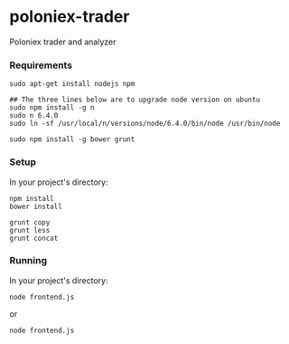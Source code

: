 # poloniex-trader
Poloniex trader and analyzer

### Requirements

```
sudo apt-get install nodejs npm

## The three lines below are to upgrade node version on ubuntu
sudo npm install -g n
sudo n 6.4.0
sudo ln -sf /usr/local/n/versions/node/6.4.0/bin/node /usr/bin/node 

sudo npm install -g bower grunt
```


### Setup

In your project's directory:

```
npm install
bower install

grunt copy
grunt less
grunt concat
```

### Running

In your project's directory:

```
node frontend.js
```

or 

```
node frontend.js
```
